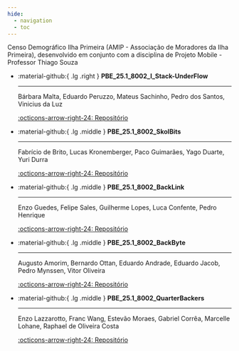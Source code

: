 ```yaml
---
hide:
  - navigation
  - toc
---  
```

Censo Demográfico Ilha Primeira (AMIP - Associação de Moradores da Ilha Primeira), desenvolvido em conjunto com a disciplina de Projeto Mobile - Professor Thiago Souza 

<div class="grid cards" markdown>

-   :material-github:{ .lg .right } __PBE_25.1_8002_I_Stack-UnderFlow__

    ---

    Bárbara Malta, Eduardo Peruzzo, Mateus Sachinho, Pedro dos Santos, Vinicius da Luz

    [:octicons-arrow-right-24: Repositório](https://github.com/Projetos-de-Extensao/PBE_25.1_8002_Stack-UnderFlow)

-   :material-github:{ .lg .middle } __PBE_25.1_8002_SkolBits__

    ---

    Fabrício de Brito, Lucas Kronemberger, Paco Guimarães, Yago Duarte, Yuri Durra

    [:octicons-arrow-right-24: Repositório](https://github.com/Projetos-de-Extensao/PBE_25.1_8002_SkolBits)


-   :material-github:{ .lg .middle } __PBE_25.1_8002_BackLink__

    ---

    Enzo Guedes, Felipe Sales, Guilherme Lopes, Luca Confente, Pedro Henrique

    [:octicons-arrow-right-24: Repositório](https://github.com/Projetos-de-Extensao/PBE_25.1_8002_BackLink)

-   :material-github:{ .lg .middle } __PBE_25.1_8002_BackByte__

    ---

    Augusto Amorim, Bernardo Ottan, Eduardo Andrade, Eduardo Jacob, Pedro Mynssen, Vitor Oliveira

    [:octicons-arrow-right-24: Repositório](https://github.com/Projetos-de-Extensao/PBE_25.1_8002_IV)

-   :material-github:{ .lg .middle } __PBE_25.1_8002_QuarterBackers__

    ---

    Enzo Lazzarotto, Franc Wang, Estevão Moraes, Gabriel Corrêa,  Marcelle Lohane, Raphael de Oliveira Costa

    [:octicons-arrow-right-24: Repositório](https://github.com/Projetos-de-Extensao/PBE_25.1_8002_V)

</div>

